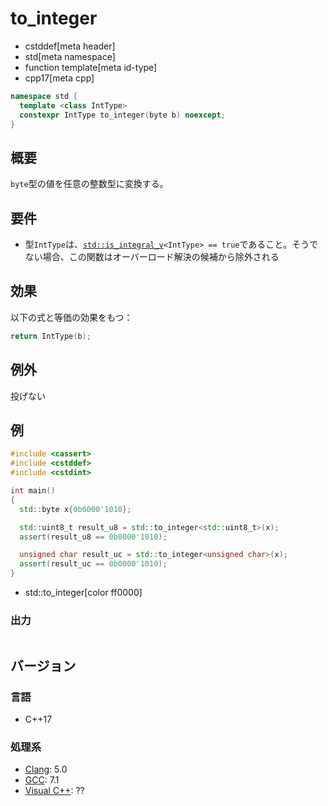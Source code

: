 # to_integer
* cstddef[meta header]
* std[meta namespace]
* function template[meta id-type]
* cpp17[meta cpp]

```cpp
namespace std {
  template <class IntType>
  constexpr IntType to_integer(byte b) noexcept;
}
```

## 概要
`byte`型の値を任意の整数型に変換する。


## 要件
- 型`IntType`は、[`std::is_integral_v`](/reference/type_traits/is_integral.md)`<IntType> == true`であること。そうでない場合、この関数はオーバーロード解決の候補から除外される


## 効果
以下の式と等価の効果をもつ：

```cpp
return IntType(b);
```


## 例外
投げない


## 例
```cpp example
#include <cassert>
#include <cstddef>
#include <cstdint>

int main()
{
  std::byte x{0b0000'1010};

  std::uint8_t result_u8 = std::to_integer<std::uint8_t>(x);
  assert(result_u8 == 0b0000'1010);

  unsigned char result_uc = std::to_integer<unsigned char>(x);
  assert(result_uc == 0b0000'1010);
}
```
* std::to_integer[color ff0000]

### 出力
```
```

## バージョン
### 言語
- C++17

### 処理系
- [Clang](/implementation.md#clang): 5.0
- [GCC](/implementation.md#gcc): 7.1
- [Visual C++](/implementation.md#visual_cpp): ??
